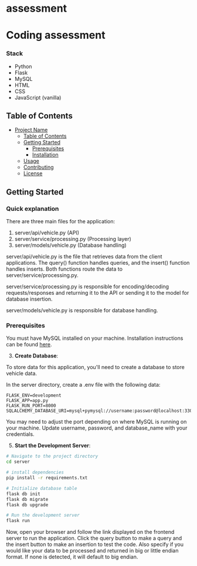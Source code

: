 # assessment

# Coding assessment 

### Stack
  - Python 
  - Flask 
  - MySQL
  - HTML
  - CSS
  - JavaScript (vanilla) 

## Table of Contents

- [Project Name](#project-name)
  - [Table of Contents](#table-of-contents)
  - [Getting Started](#getting-started)
    - [Prerequisites](#prerequisites)
    - [Installation](#installation)
  - [Usage](#usage)
  - [Contributing](#contributing)
  - [License](#license)


## Getting Started

### Quick explanation 
There are three main files for the application: 
1. server/api/vehicle.py (API)
2. server/service/processing.py (Processing layer)
3. server/models/vehicle.py (Database handling) 

server/api/vehicle.py is the file that retrieves data from the client applications. The query() function handles queries, and the insert() function handles inserts. Both functions route the data to server/service/processing.py. 

server/service/processing.py is responsible for encoding/decoding requests/responses and returning it to the API or sending it to the model for database insertion. 

server/models/vehicle.py is responsible for database handling. 

### Prerequisites 
You must have MySQL installed on your machine. Installation instructions can be found [here]([URL](https://www.mysql.com/)).


3. **Create Database**:

To store data for this application, you'll need to create a database to store vehicle data. 

In the server directory, create a .env file with the following data: 

```plaintext
FLASK_ENV=development
FLASK_APP=app.py
FLASK_RUN_PORT=8000
SQLALCHEMY_DATABASE_URI=mysql+pymysql://username:password@localhost:3306/database_name
```
You may need to adjust the port depending on where MySQL is running on your machine. Update username, password, and database_name 
with your credentials. 

5. **Start the Development Server**:
```bash
# Navigate to the project directory
cd server

# install dependencies 
pip install -r requirements.txt

# Initialize database table
flask db init
flask db migrate
flask db upgrade 

# Run the development server 
flask run 
```

Now, open your browser and follow the link displayed on the frontend server to run the application. Click the query button to 
make a query and the insert button to make an insertion to test the code. Also specify if you would like your data to be 
processed and returned in big or little endian format. If none is detected, it will default to big endian. 




